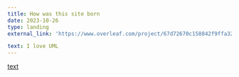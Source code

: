 ```yaml
---
title: How was this site born
date: 2023-10-26
type: landing
external_link: 'https://www.overleaf.com/project/67d72670c158842f9ffa32e4'

text: I love UML
---
```

[text](<../../../blog content/howthissitewasborn.txt>)

